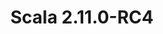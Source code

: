 ---
title: Scala 2.11.0-RC4
start: 08 April 2014
layout: downloadpage
release_version: 2.11.0-RC4
release_date: "April 08, 2014"
show_resources: "true"
permalink: /download/2.11.0-RC4.html
requirements: "This Scala software distribution can be installed on any Unix-like or Windows system. It requires the Java runtime version 1.6 or later, which can be downloaded <a href='http://www.java.com/'>here</a>."
resources: [
  ["-main-unixsys", "scala-2.11.0-RC4.tgz", "http://downloads.typesafe.com/scala/2.11.0-RC4/scala-2.11.0-RC4.tgz", "Max OS X, Unix, Cygwin", "24.79M"],
  ["-main-windows", "scala-2.11.0-RC4.msi", "http://downloads.typesafe.com/scala/2.11.0-RC4/scala-2.11.0-RC4.msi", "Windows (msi installer)", "89.02M"],
  ["-non-main-sys", "scala-2.11.0-RC4.zip", "http://downloads.typesafe.com/scala/2.11.0-RC4/scala-2.11.0-RC4.zip", "Windows", "24.81M"],
  ["-non-main-sys", "scala-2.11.0-RC4.deb", "http://downloads.typesafe.com/scala/2.11.0-RC4/scala-2.11.0-RC4.deb", "Debian", "88.05M"],
  ["-non-main-sys", "scala-2.11.0-RC4.rpm", "http://downloads.typesafe.com/scala/2.11.0-RC4/scala-2.11.0-RC4.rpm", "RPM package", "88.03M"],
  ["-non-main-sys", "scala-docs-2.11.0-RC4.txz", "http://downloads.typesafe.com/scala/2.11.0-RC4/scala-docs-2.11.0-RC4.txz", "API docs", "36.12M"],
  ["-non-main-sys", "scala-docs-2.11.0-RC4.zip", "http://downloads.typesafe.com/scala/2.11.0-RC4/scala-docs-2.11.0-RC4.zip", "API docs", "66.63M"],
  ["-non-main-sys", "scala-sources-2.11.0-RC4.zip", "https://github.com/scala/scala/archive/v2.11.0-RC4.tar.gz", "sources", ""]
]
---